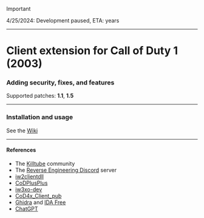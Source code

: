 > [!IMPORTANT]
> 4/25/2024: Development paused, ETA: years
___
# Client extension for Call of Duty 1 (2003)
### Adding security, fixes, and features
Supported patches: **1.1**, **1.5**
___
### Installation and usage
See the [Wiki](https://github.com/cod1dev/codextended-client/wiki)
___
#### References
- The [Killtube](https://www.killtube.org/) community
- The [Reverse Engineering Discord](https://discord.gg/rtfm) server
- [iw2clientdll](https://github.com/xtnded/iw2clientdll)
- [CoDPlusPlus](https://github.com/kartjom/CoDPlusPlus)
- [iw3xo-dev](https://github.com/xoxor4d/iw3xo-dev)
- [CoD4x_Client_pub](https://github.com/callofduty4x/CoD4x_Client_pub)
- [Ghidra](https://en.wikipedia.org/wiki/Ghidra) and [IDA Free](https://hex-rays.com/ida-free/)
- [ChatGPT](https://chat.openai.com/)
